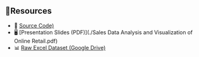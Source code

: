 ## 📁Resources

- 📄 [Source Code)](./E-commerce_Analysis.R)
- 🖥️ [Presentation Slides (PDF)](./Sales Data Analysis and Visualization of Online Retail.pdf)
- 📊 [Raw Excel Dataset (Google Drive)](https://drive.google.com/file/d/1gVVshJCt_0bVaV8u7KP-us2KutHOejou/view?usp=drive_link)
